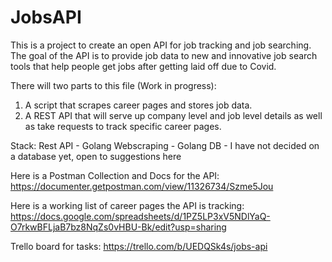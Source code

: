# JobsAPI
This is a project to create an open API for job tracking and job searching. The goal of the API is to provide job data to new and innovative job search tools that help people get jobs after getting laid off due to Covid.

There will two parts to this file (Work in progress):
1. A script that scrapes career pages and stores job data.
2. A REST API that will serve up company level and job level details as well as take requests to track specific career pages.

Stack:
Rest API - Golang
Webscraping - Golang
DB - I have not decided on a database yet, open to suggestions here
  
Here is a Postman Collection and Docs for the API:
https://documenter.getpostman.com/view/11326734/Szme5Jou

Here is a working list of career pages the API is tracking:
https://docs.google.com/spreadsheets/d/1PZ5LP3xV5NDlYaQ-O7rkwBFLjaB7bz8NqZs0vHBU-Bk/edit?usp=sharing

Trello board for tasks:
https://trello.com/b/UEDQSk4s/jobs-api
